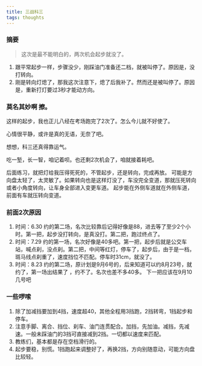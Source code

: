 ```yaml
---
title: 三战科三
tags: thoughts
---
```


### 摘要

> 这次是最不能明白的，两次机会起步就没了。

<!--more-->

1. 跟平常起步一样，步骤没少，刚踩油门准备还二档，就被叫停了。原因是，没打转向。
2. 刚是转向灯熄了，那我这次注意下，熄了后我补了。然而还是被叫停了。原因是，重新打灯要过3秒才能动方向。

### 莫名其妙啊 擦。

这样的起步，我也正儿八经在考场跑完了2次了。怎么今儿就不好使了。

心情很平静，或许是真的无语，无奈了吧。

想想，科三还真得靠运气。

吃一堑，长一智，咱记着呗。也还剩2次机会了，咱就接着耗吧。

后面练习，就把灯给我压得死死的，不管起步，还是转向，完成再放。
可能是方向盘太轻了，太灵敏了。如果转向也是这样灯没了，车没完全变道，那就压死转向或者小角度转向，让车身全部进入变更车道。
起步能在外侧车道就在外侧车道，前面有车就压转向变道。

### 前面2次原因

1. 时间：6.30 约的第二场，名次比较靠后记得好像是88，进去等了至少2个小时。第一把，起步没打转向，是真没打。第二把，跑过终点了。
2. 时间：7.29 约的第一场，名次好像是40多吧。第一把，起步后就是公交车站，喊点刹，没点刹。第二把，中间等红灯，停车了，起步后，由于是一档，斑马线点刹重了，速度挡位不匹配。停车时31cm，就没了。
3. 时间：8.23 约的第二场，原计划是9月6号的，后来知道可以约8月23号，就约了，第一场出结果了 ，约不了。名次也差不多40多。
   下一把应该在9月10几号吧

### 一些啰嗦
1. 除了加减挡要加到4挡，速度超40，其他全程用3挡跑，2挡转弯，1挡起步和停车。
2. 注意手脚、离合、挡位、刹车、油门连贯配合。加挡，先加油。减挡，先减速。一般未踩油门的3挡可直接减到2挡。一切都以速度来匹配。
3. 教练们，基本都是存在空档滑行的。
4. 起步要稳，别慌。1挡跑起来调整好了，再换2挡，方向别随意动，可能方向盘比较轻。
